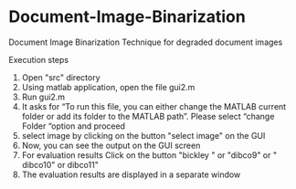 # Document-Image-Binarization
Document Image Binarization Technique for degraded document images


Execution steps
1. Open "src" directory
2. Using matlab application, open the file gui2.m
3. Run gui2.m
4. It asks for “To run this file, you can either change the MATLAB current folder or add its folder to the MATLAB path”. Please select “change Folder “option and proceed
5. select image by clicking on the button "select image" on the GUI
6. Now, you can see the output on the GUI screen 
7. For evaluation results Click on the button "bickley " or "dibco9" or " dibco10" or dibco11"
8. The evaluation results are displayed in a separate window
